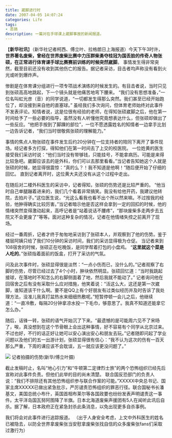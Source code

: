 ```yaml
---
title: 崴脚进行时
date: 2007-04-05 14:07:24
categories: Life
tags:
- 恶搞
description: 一篇对在手球课上崴脚事故的新闻报道。
---
```

【**新华社讯**】（新华社记者柯西、傅立叶、拉格朗日上海报道）今天下午3时许，**世界著名废柴，曾经在世界废柴比赛中力压群柴勇夺桂冠为国丢脸的传奇人物张硕，在正常进行体育课手球比赛赛前训练的时候突然崴脚**。
事情发生得非常突然，截至目前还没有收到其他伤亡的报告。据记者采访，目击者均声称没有看到火光或听到爆炸声。
 
惨剧是在体育课分组进行一项专项战术演练的时候发生的。有目击者说，当时只见到张硕高高地跳起，下一个镜头就是他痛苦地弯下腰来。
“我们没有思想准备，”一位名叫虹光彦（音）的同学说道，“一切都发生得那么突然。我们甚至已经开始跑位了，却没接到来自他的直塞球。”
虽经我们多次询问，但体育老师始终对此事件不发表评论。知情者说，这是位很有经验的老师，在得知张硕崴脚之后，他在第一时间给予了一些必要的指导，虽然没有人听懂他究竟想表达什么，但张硕却做出了一些反应。“他把手按到了脚踝的部位”，一位不愿透露姓名的知情者一边拿手比划一边告诉记者，“我们当时很敬佩张硕的理解能力。”
 
事情的焦点人物张硕在事件发生后约20分钟在一位支持者的陪同下离开了事件现场。经记者多方打探，得知他们在第一时间去了上交的校医院。
一位姓黄的医生接受我们采访时说：“他们当时没有带够钱，只能挂号，不能拿病历。可能是来得比较急吧。崴脚应该去的是外科，你们可以去那里看看。”当记者告知她这个人就是张硕的时候，她显得很震惊：“真的么？！我不知道是他啊！”随后便开始了仔细的回忆。
直到记者离开时，这位黄大夫还没有从这个过程中走出。
 
在随后对二楼外科医生的采访中，记者得知，张硕的伤势还是比较严重的。
“他当时自己单腿蹦着进来的，我们几个看着非常搞笑。我没有给他开药，我建议他转院，去拍片子。”这位医生说，“光这么看我也看不出个所以然来嘛。不过按我的经验，他肿得确实比较厉害。”当记者暗示他是否这样会拿到一定的回扣的时候，他的情绪突然变得激动起来，高呼记者是“站着说话不腰疼”，“那块废柴多走两步去五院又不会更废了”等等。面对这种复杂的情况，记者在他情绪失控之前离开了现场。
 
经过一番周折，记者才终于匆匆地采访到了张硕本人，并观察到了他的伤势。鉴于楼层阿姨只给了我们10分钟的采访时间，我们的采访显得极为仓促。
当记者来到108宿舍的时候，张硕正在吃晚饭，是同学帮着打包的小盘鸡。
“**这里就这个菜是人吃的**。”张硕指着面前的饭盒，打开了采访的气氛。

问及此次事件时，张硕显得很是淡然：“一点小伤而已，没什么的。”记者观察了右脚的伤势，尽管已经过去了4个小时，肿块依然明显。张硕回忆道：“当时我跳起接球，在落地时不知怎么的右脚侧面着了地，然后我就不能动了。”
记者询问他在回宿舍之后有没有采取什么应对措施，他笑着说：“活这么大，这还是第一次崴脚，谁知道该干什么啊。要不是QQ上有个好朋友有过类似经历并及时告诉了我处理方法，没准儿我真打盆热水来细细热敷呢。”短暂停顿一会儿之后，他继续道：“一直冷敷，每隔20分钟拿凉水投一下毛巾，够意思了。我真不知道还能拿它怎么办。”

随后，话锋一转，张硕的语气开始沉了下来。“最遗憾的是可能周六见不了宋旸了，唉，真没想到在这个节骨眼上会出这种事情，好不容易有个同学从北京过来。不过也好，不行的话正好让她可以安心演出安心和朋友去玩。”记者随即问起了学业问题以及他们的五一出游计划，张硕显得很有信心：“我不认为这次的伤有一百天那么严重，下周的课应该不会耽误，五一就应该更没问题了。”

<figcaption>
    <img src="https://s2.loli.net/2023/02/24/GIyh6oOUl1Pzafx.jpg">
    <caption>记者拍摄的伤势(新华/傅立叶摄)</caption>
</figcaption>

截止发稿时止，名叫“地心引力”和“牛顿第二定律烈士旅”的两个恐怖组织已经先后宣称对此事件负责。但他们此举的目的尚未清楚。
联合国反恐部门的负责人说：“我们不排除还有其他恐怖组织参与联合作案的可能。”XXXXX中央总书记、国家主席XXXXX已做出紧急批示，严厉谴责恐怖组织的罪恶行径。联合国秘书长潘基文，美国总统小布什，英国首相布莱尔等各国政要也纷纷发表声明谴责这一事件。太平洋岛国瓦努阿图降了半旗。日本北海道废柴声援团有5人在闻听此讯后自杀。据了解，日本政府正在紧急封杀此条消息，以免出现更多自杀事例。

 我们将会对此事件进行追踪报道。
（出于人身安全考虑，上文中外科医生的姓名已被隐去，以防全世界拿废柴张当安慰拿废柴张找自信的众多废柴张fans们采取过激行为）